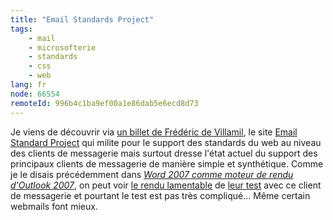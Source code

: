 ```yaml
---
title: "Email Standards Project"
tags:
    - mail
    - microsofterie
    - standards
    - css
    - web
lang: fr
node: 66554
remoteId: 996b4c1ba9ef00a1e86dab5e6ecd8d73
---
```


Je viens de découvrir via [un billet de Frédéric de Villamil](http://fredericdevillamil.com/liens-en-vrac-%E2%80%93-decembre-2007), le site [Email Standard Project](http://www.email-standards.org/) qui milite pour le support des standards du web au niveau des clients de messagerie mais surtout dresse l'état actuel du support des principaux clients de messagerie de manière simple et synthétique. Comme je le disais précédemment dans [*Word 2007 comme moteur de rendu d'Outlook 2007*](/post/le-moteur-de-rendu-d-outlook-2007-c-est-word-2007), on peut voir [le rendu lamentable](http://www.email-standards.org/clients/microsoft-outlook-2007/screenshot/) de [leur test](http://www.email-standards.org/acid-test/) avec ce client de messagerie et pourtant le test est pas très compliqué... Même certain webmails font mieux.

